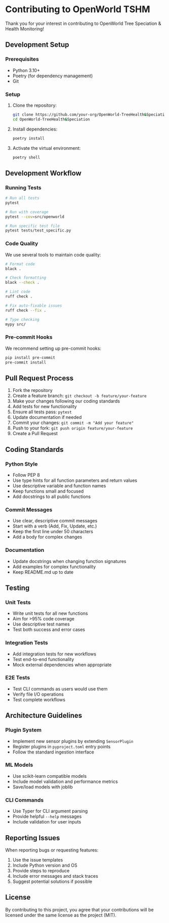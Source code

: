 # Contributing to OpenWorld TSHM

Thank you for your interest in contributing to OpenWorld Tree Speciation & Health Monitoring!

## Development Setup

### Prerequisites
- Python 3.10+
- Poetry (for dependency management)
- Git

### Setup
1. Clone the repository:
   ```bash
   git clone https://github.com/your-org/OpenWorld-TreeHealth&Speciation.git
   cd OpenWorld-TreeHealth&Speciation
   ```

2. Install dependencies:
   ```bash
   poetry install
   ```

3. Activate the virtual environment:
   ```bash
   poetry shell
   ```

## Development Workflow

### Running Tests
```bash
# Run all tests
pytest

# Run with coverage
pytest --cov=src/openworld

# Run specific test file
pytest tests/test_specific.py
```

### Code Quality
We use several tools to maintain code quality:

```bash
# Format code
black .

# Check formatting
black --check .

# Lint code
ruff check .

# Fix auto-fixable issues
ruff check --fix .

# Type checking
mypy src/
```

### Pre-commit Hooks
We recommend setting up pre-commit hooks:
```bash
pip install pre-commit
pre-commit install
```

## Pull Request Process

1. Fork the repository
2. Create a feature branch: `git checkout -b feature/your-feature`
3. Make your changes following our coding standards
4. Add tests for new functionality
5. Ensure all tests pass: `pytest`
6. Update documentation if needed
7. Commit your changes: `git commit -m "Add your feature"`
8. Push to your fork: `git push origin feature/your-feature`
9. Create a Pull Request

## Coding Standards

### Python Style
- Follow PEP 8
- Use type hints for all function parameters and return values
- Use descriptive variable and function names
- Keep functions small and focused
- Add docstrings to all public functions

### Commit Messages
- Use clear, descriptive commit messages
- Start with a verb (Add, Fix, Update, etc.)
- Keep the first line under 50 characters
- Add a body for complex changes

### Documentation
- Update docstrings when changing function signatures
- Add examples for complex functionality
- Keep README.md up to date

## Testing

### Unit Tests
- Write unit tests for all new functions
- Aim for >95% code coverage
- Use descriptive test names
- Test both success and error cases

### Integration Tests
- Add integration tests for new workflows
- Test end-to-end functionality
- Mock external dependencies when appropriate

### E2E Tests
- Test CLI commands as users would use them
- Verify file I/O operations
- Test complete workflows

## Architecture Guidelines

### Plugin System
- Implement new sensor plugins by extending `SensorPlugin`
- Register plugins in `pyproject.toml` entry points
- Follow the standard ingestion interface

### ML Models
- Use scikit-learn compatible models
- Include model validation and performance metrics
- Save/load models with joblib

### CLI Commands
- Use Typer for CLI argument parsing
- Provide helpful `--help` messages
- Include validation for user inputs

## Reporting Issues

When reporting bugs or requesting features:

1. Use the issue templates
2. Include Python version and OS
3. Provide steps to reproduce
4. Include error messages and stack traces
5. Suggest potential solutions if possible

## License

By contributing to this project, you agree that your contributions will be licensed under the same license as the project (MIT).